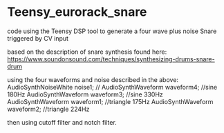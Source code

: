 # Teensy_eurorack_snare
code using the Teensy DSP tool to generate a four wave plus noise Snare triggered by CV input

based on the description of snare synthesis found here:
https://www.soundonsound.com/techniques/synthesizing-drums-snare-drum

using the four waveforms and noise described in the above:
AudioSynthNoiseWhite     noise1;         //
AudioSynthWaveform       waveform4;      //sine 180Hz
AudioSynthWaveform       waveform3;      //sine 330Hz
AudioSynthWaveform       waveform1;      //triangle 175Hz
AudioSynthWaveform       waveform2;      //triangle 224Hz

then using cutoff filter and notch filter.
